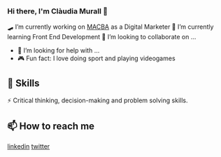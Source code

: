 ### Hi there, I'm Clàudia Murall 👋



🛹 I’m currently working on [MACBA](https://www.macba.cat/ca) as a Digital Marketer
🌱 I’m currently learning Front End Development
👯 I’m looking to collaborate on ...
- 🤔 I’m looking for help with ...
- 🎮 Fun fact: I love doing sport and playing videogames



## 🔧 Skills

⚡️ Critical thinking, decision-making and problem solving skills.

## 📫 How to reach me 

[linkedin](https://www.linkedin.com/in/claudiamurall/)
[twitter](www.twitter.com/claudiamurall)

